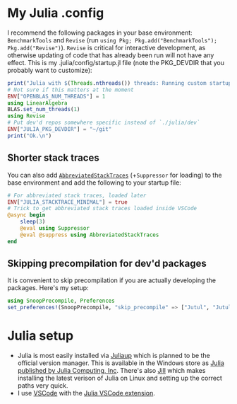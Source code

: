 # My Julia .config
I recommend the following packages in your base environment: `BenchmarkTools` and `Revise` (run `using Pkg; Pkg.add("BenchmarkTools"); Pkg.add("Revise")`). `Revise` is critical for interactive development, as otherwise updating of code that has already been run will not have any effect. This is my .julia/config/startup.jl file (note the PKG_DEVDIR that you probably want to customize):

```julia
print("Julia with $(Threads.nthreads()) threads: Running custom startup... ")
# Not sure if this matters at the moment
ENV["OPENBLAS_NUM_THREADS"] = 1
using LinearAlgebra
BLAS.set_num_threads(1)
using Revise
# Put dev'd repos somewhere specific instead of `./julia/dev`
ENV["JULIA_PKG_DEVDIR"] = "~/git"
print("Ok.\n")
``` 
## Shorter stack traces
You can also add  [`AbbreviatedStackTraces`](https://github.com/BioTurboNick/AbbreviatedStackTraces.jl) (+`Suppressor` for loading) to the base environment and add the following to your startup file:
```julia
# For abbreviated stack traces, loaded later
ENV["JULIA_STACKTRACE_MINIMAL"] = true
# Trick to get abbreviated stack traces loaded inside VSCode
@async begin
    sleep(3)
    @eval using Suppressor
    @eval @suppress using AbbreviatedStackTraces
end
```

## Skipping precompilation for dev'd packages
It is convenient to skip precompilation if you are actually developing the packages. Here's my setup:
```julia
using SnoopPrecompile, Preferences
set_preferences!(SnoopPrecompile, "skip_precompile" => ["Jutul", "JutulDarcy"])
```

# Julia setup
- Julia is most easily installed via [Juliaup](https://github.com/JuliaLang/juliaup) which is planned to be the official version manager. This is available in the Windows store as [Julia published by Julia Computing, Inc](https://github.com/JuliaLang/juliaup). There's also [Jill](https://github.com/abelsiqueira/jill) which makes installing the latest verison of Julia on Linux and setting up the correct paths very quick.
- I use [VSCode](https://code.visualstudio.com/) with the [Julia VSCode extension](https://www.julia-vscode.org/).
